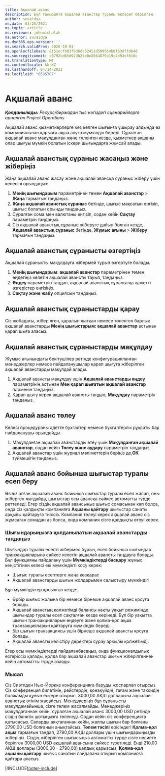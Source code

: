 ```yaml
---
title: Ақшалай аванс
description: Бұл тақырыпта ақшалай аванстар туралы ақпарат берілген.
author: suvaidya
ms.date: 03/25/2021
ms.topic: article
ms.reviewer: johnmichalak
ms.author: suvaidya
ms.dyn365.ops.version: ''
ms.search.validFrom: 2020-10-01
ms.openlocfilehash: 8151ecfb83f0d6da32451d509364b8f63dffdb4d
ms.sourcegitcommit: c0792bd65d92db25e0e8864879a19c4b93efb10c
ms.translationtype: MT
ms.contentlocale: kk-KZ
ms.lasthandoff: 04/14/2022
ms.locfileid: "8585707"
---
```

# <a name="cash-advance"></a>Ақшалай аванс

_**Қолданылады:** Ресурс/биржадан тыс негіздегі сценарийлерге арналған Project Operations_

Ақшалай аванс қызметкерлерге кез келген шығынға ұшырау алдында өз компаниясынан қарызға ақша алуға мүмкіндік береді. Сұралған ақшалай аванс мақұлданған және төленген кезде, қызметкер ақшаны олар шығуы мүмкін болатын іскери шығындарға жұмсай алады. 

## <a name="create-and-submit-a-cash-advance-request"></a>Ақшалай аванстық сұраныс жасаңыз және жіберіңіз
Жаңа ақшалай аванс жасау және ақшалай авансқа сұраныс жіберу үшін келесіні орындаңыз: 

1. **Менің шығындарым** параметрінен төмен **Ақшалай аванстар** > **Жаңа** тармағын таңдаңыз. 
2. **Жаңа ақшалай аванстық сұраныс** бетінде, шығыс мақсатын енгізіп, шығыс болатын орынды таңдаңыз.
3. Сұралған сома мен валютаны енгізіп, содан кейін **Сақтау** параметрін таңдаңыз. 
4. Сіз ақшалай аванстық сұраныс жіберуге дайын болған кезде, **Ақшалай аванстық сұраныс** бетінде, **Жұмыс ағыны** > **Жіберу** тармағын таңдаңыз.

## <a name="modify-a-cash-advance-request"></a>Ақшалай аванстық сұранысты өзгертіңіз

Ақшалай сұранысты мақұлдауға жібермей тұрып өзгертуге болады.

1. **Менің шығындарым: ақшалай аванстар** параметрінен төмен өңдегіңіз келетін ақшалай авансты тауып, таңдаңыз.
2. **Өңдеу** параметрін таңдап, ақшалай аванстық сұранысқа қажетті өзгерістер енгізіңіз. 
3. **Сақтау және жабу** опциясын таңдаңыз.


## <a name="view-cash-advance-requests"></a>Ақшалай аванстық сұраныстарды қарау
Сіз жобадағы, жіберілген, қаралып жатқан немесе төленген барлық ақшалай аванстарды **Менің шығыстарым: ақшалай аванстар** астынан қарап шыға аласыз. 

## <a name="approve-cash-advance-requests"></a>Ақшалай аванстық сұраныстарды мақұлдау

Жұмыс ағынындағы бекітушілер ретінде конфигурацияланған менеджерлер немесе пайдаланушылар қарап шығуға жіберілген ақшалай аванстарды мақұлдай алады. 

1. Ақшалай авансты мақұлдау үшін **Ақшалай аванстарды өңдеу** параметрінің астынан **Мен қарап шығатын ақшалай аванстар** пәрменін таңдаңыз.
2. Қарап шығу керек ақшалай авансты таңдап, **Мақұлдау** параметрін таңдаңыз.  

## <a name="pay-cash-advances"></a>Ақшалай аванс төлеу 
Келесі процедураны әдетте бухгалтер немесе бухгалтерлік рұқсаты бар пайдаланушы орындайды.

1. Мақұлданған ақшалай аванстарды өтеу үшін **Мақұлданған ақшалай аванстар**, содан кейін **Төлеу және аудару** параметрін таңдаңыз.  
2. Ақшалай аванстар үшін журнал мәліметтерін беріңіз де,**ОК** түймешігін таңдаңыз. 

## <a name="submit-an-expense-report-against-a-paid-cash-advance"></a>Ақшалай аванс бойынша шығыстар туралы есеп беру 

Өзіңіз алған ақшалай аванс бойынша шығыстар туралы есеп жасап, оны жіберген жағдайда, шығыстар осы авансқа сәйкес автоматты түрде реттеледі. Егер сіздің ақшалай авансыңыз  шығыс сомасынан көп болса, онда сіз қалдықты компанияға **Ақшаны қайтару** шығыстар санаты арқылы қайтаруға тиіссіз. Компания төлеуі керек ақшалай аванс сіз жұмсаған сомадан аз болса, онда компания сізге қалдықты өтеуі керек. 

### <a name="select-cash-advances-that-apply-to-your-expenses"></a>Шығындарыңызға қолданылатын ақшалай аванстарды таңдаңыз
Шығындар туралы есепті жібермес бұрын, есеп бойынша шығындар транзакцияларына сәйкес келетін ақшалай авансты таңдауға болады. Бұл функцияны пайдалану үшін **Мүмкіндіктерді басқару** жұмыс кеңістігінен келесі екі мүмкіндікті қосу керек:

  - Шығыс туралы есептерге жаңа көзқарас
  - Ақшалай аванстарды шығын жолдарымен салыстыру мүмкіндігі
 
 Бұл мүмкіндіктер қосылған кезде:
 
  - Әрбір шығыс жолына бір немесе бірнеше ақшалай аванс қосуға болады.
  - Ақшалай аванстың қолжетімді балансы нақты уақыт режимінде шығындар туралы есеп сақталған кезде көрінеді. Бұл бір уақытта шығын транзакцияларын өңдеуге және қолма-қол ақша транзакцияларын қайтаруға мүмкіндік береді.
  - Бір шығын транзакциясы үшін бірнеше ақшалай авансты қосуға болады.
  - Ақшалай авансты келістіру деректері сұрау арқылы қолжетімді. 
 
Егер осы мүмкіндіктерді пайдаланбасаңыз, онда функционалдылық өзгеріссіз қалады, қолда бар ақшалай аванстар шығын жіберілгеннен кейін автоматты түрде азаяды.

### <a name="example"></a>Мысал 
Сіз Сиэтлден Нью-Йоркке конференцияға баруды жоспарлап отырсыз. Сіз конференция билетінің, рейстердің, қонақүйдің, тағам және таксидің болжамды құнын ескере отырып, 3000,00 АҚШ долларына ақшалай аванстық өтінім жасайсыз. Менеджеріңіз бұл сұранысты мақұлдамайынша, сізге төлем жасалмайды. Менеджеріңіз мақұлдағаннан кейін, сұралған ақшалай аванс 3000,00 USD ретінде сіздің банктік шотыңызға төленеді. Содан кейін сіз конференцияға қатысасыз. Сапарды аяқтағаннан кейін, жалпы шығын бар болғаны 2790,00 USD болғанын анықтайсыз. **Төлем тәсілі** өрісіндегі **Қолма-қол ақша** тармағын таңдап, 2790,00 АҚШ доллары үшін шығындарыңызды жіберіңіз. Сіздің жіберілген шығысыңыз автоматты түрде сізге несиеге берілген 3000,00 USD ақшалай авансына сәйкес түзетіледі. Енді 210,00 АҚШ доллары (3000,00 - 2790,00) қалдық қарызсыз, **Қолма-қол ақшаны қайтару** шығыс санатын пайдалана отырып компанияға қайтара аласыз.



[!INCLUDE[footer-include](../includes/footer-banner.md)]
